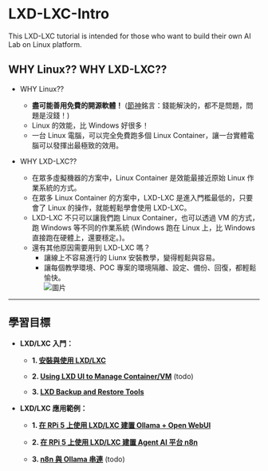 # LXD-LXC-Intro
This LXD-LXC tutorial is intended for those who want to build their own AI Lab on Linux platform.

## WHY Linux?? WHY LXD-LXC??
- WHY Linux??
  - **盡可能善用免費的開源軟體！** ([節神](https://blog.jason.tools/)銘言：錢能解決的，都不是問題，問題是沒錢！)
  - Linux 的效能，比 Windows 好很多！
  - 一台 Linux 電腦，可以完全免費跑多個 Linux Container，讓一台實體電腦可以發揮出最極致的效用。

- WHY LXD-LXC??
  - 在眾多虛擬機器的方案中，Linux Container 是效能最接近原始 Linux 作業系統的方式。
  - 在眾多 Linux Container 的方案中，LXD-LXC 是進入門檻最低的，只要會了 Linux 的操作，就能輕鬆學會使用 LXD-LXC。
  - LXD-LXC 不只可以讓我們跑 Linux Container，也可以透過 VM 的方式，跑 Windows 等不同的作業系統 (Windows 跑在 Linux 上，比 Windows 直接跑在硬體上，還要穩定。)。
  - 還有其他原因需要用到 LXD-LXC 嗎？<br>
    - 讓線上不容易進行的 Liunx 安裝教學，變得輕鬆與容易。
    - 讓每個教學環境、POC 專案的環境隔離、設定、備份、回復，都輕鬆愉快。<br>
       ![圖片](https://github.com/user-attachments/assets/2d1d494d-3386-4dd7-8041-64d88c1de0db)


---
## 學習目標

- **LXD/LXC 入門：**
  - **1. [安裝與使用 LXD/LXC](https://github.com/robmlee/LXD-LXC-Intro/blob/main/10.%20Install%20LXD-LXC.md)**
  
  - **2. [Using LXD UI to Manage Container/VM](https://github.com/robmlee/LXD-LXC-Intro/blob/main/11.%20Using_LXD_UI.md)**
  (todo)

  - **3. [LXD Backup and Restore Tools](https://github.com/robmlee/LXD-LXC-Intro/blob/main/12.%20LXD_Container_Backup_Restore_Tools.md)**

- **LXD/LXC 應用範例：**
  - **1. [在 RPi 5 上使用 LXD/LXC 建置 Ollama + Open WebUI](https://github.com/robmlee/LXD-LXC-Intro/blob/main/20.%20Install%20Ollama%20and%20OpenWebUI.md#%E5%9C%A8-rpi-5-%E4%B8%8A%E4%BD%BF%E7%94%A8-lxdlxc-%E5%BB%BA%E7%BD%AE-ollama--open-webui)**

  - **2. [在 RPi 5 上使用 LXD/LXC 建置 Agent AI 平台 n8n](https://github.com/robmlee/LXD-LXC-Intro/blob/main/30.%20Install%20n8n.md)**

  - **3. [n8n 與 Ollama 串連](https://github.com/robmlee/LXD-LXC-Intro/blob/main/40.%20Link%20n8n%20node%20to%20Ollama.md)**
  (todo)
 
